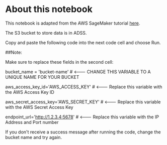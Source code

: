 # About this notebook

This notebook is adapted from the AWS SageMaker tutorial [here](https://aws.amazon.com/getting-started/hands-on/build-train-deploy-machine-learning-model-sagemaker/#:~:text=Introduction%201%20Step%201%3A%20Create%20an%20Amazon%20SageMaker,model%20performance%20...%206%20Step%206%3A%20Clean%20up).

The S3 bucket to store data is in ADSS. 

Copy and paste the following code into the next code cell and choose Run.

##Note: 

Make sure to replace these fields in the second cell: 

bucket_name = 'bucket-name' # <--- CHANGE THIS VARIABLE TO A UNIQUE NAME FOR YOUR BUCKET

aws_access_key_id='AWS_ACCESS_KEY' # <--- Replace this variable with the AWS Access Key ID

aws_secret_access_key='AWS_SECRET_KEY' # <--- Replace this variable with the AWS Secret Access Key

endpoint_url='http://1.2.3.4:5678' # <--- Replace this variable with the IP Address and Port number

If you don't receive a success message after running the code, change the bucket name and try again.